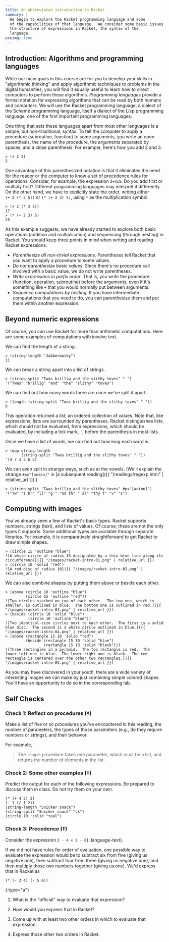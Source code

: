 ```yaml
---
title: An abbreviated introduction to Racket
summary: |
  We begin to explore the Racket programming language and some
  of the capabilities of that language.  We consider some basic issues of
  the structure of expressions in Racket, the syntax of the
  language.
preimg: true
---
```


## Introduction: Algorithms and programming languages

While our main goals in this course are for you to develop your skills
in "algorithmic thinking" and apply algorithmic techniques to problems
in the digital humanities, you will find it equally useful to learn how
to direct computers to perform these algorithms. _Programming languages_
provide a formal notation for expressing algorithms that can be read by
both humans and computers.  We will use the Racket programming language,
a dialect of the Scheme programming language, itself a dialect of the
Lisp programming language, one of the first important programming
languages.

One thing that sets these languages apart from most other languages is a
simple, but non-traditional, syntax.  To tell the computer to apply a
procedure (subroutine, function) to some arguments, you write an open
parenthesis, the name of the procedure, the arguments separated by
spaces, and a close parenthesis.  For example, here's how you add 2 and
3.

```racket
> (+ 2 3)
5
```

One advantage of this parenthesized notation is that it eliminates the
need for the reader or the computer to know a set of precedence rules
for operations.  Consider, for example, the expression `2+3x5`. Do you
add first or multiply first?  Different programming languages may
interpret it differently.  On the other hand, we have to explicitly
state the order, writing either `(+ 2 (* 3 5))` or
`(* (+ 2 3) 5)`, using `*` as the multiplication symbol.

```racket
> (+ 2 (* 3 5))
17
> (* (+ 2 3) 5)
25
```

As this example suggests, we have already started to explore both basic
operations (addition and multiplication) and sequencing (through
nesting) in Racket.  You should keep three points in mind when writing
and reading Racket expressions.

* _Parenthesize all non-trivial expressions_.  Parentheses tell Racket
  that you want to apply a procedure to some values.
* _Do not parenthesize basic values_.  Since there's no procedure call
  involved with a basic value, we do not write parentheses.
* _Write expressions in prefix order_.  That is, you write the procedure
  (function, operation, subroutine) before the arguments, even if it's
  something like `+` that you would normally put between arguments.
* _Sequence computations by nesting._  If you have intermediate
  computations that you need to do, you can parenthesize them and put
  them within another expression.

## Beyond numeric expressions

Of course, you can use Racket for more than arithmetic computations.
Here are some examples of computations with involve text.

We can find the length of a string.

```racket
> (string-length "Jabberwocky")
11
```

We can break a string apart into a list of strings.

```racket
> (string-split "Twas brillig and the slithy toves" " ")
'("Twas" "brillig" "and" "the" "slithy" "toves")
```

We can find out how many words there are once we've split it apart.

```racket
> (length (string-split "Twas brillig and the slithy toves" " "))
6
```

This operation returned a _list_, an ordered collection of values.
Note that, like expressions, lists are surrounded by parentheses.
Racket distinguishes lists, which should not be evaluated, from
expressions, which should be evaluated, by including a tick mark,
`'`, before the parenthesis in most lists.

Once we have a list of words, we can find out how long each word is.

```racket
> (map string-length
       (string-split "Twas brillig and the slithy toves" " "))
'(4 7 3 3 6 5)
```

We can even split in strange ways, such as at the vowels.  (We'll
explain the strange `#px"[aeiou]"` in [a subsequent
reading]({{ "/readings/regexp.html" | relative_url }}).)

```racket
> (string-split "Twas brillig and the slithy toves" #px"[aeiou]")
'("Tw" "s br" "ll" "g " "nd th" " sl" "thy t" "v" "s")
```

## Computing with images

You've already seen a few of Racket's basic types. Racket supports
numbers, strings (text), and lists of values.  Of course, these are
not the only types it supports.  Some additional types are available
through separate libraries.  For example, it is comparatively
straightforward to get Racket to draw simple shapes.

```racket
> (circle 15 'outline "blue")
![A white circle of radius 15 designated by a thin blue line along its circumference]({{ "/images/racket-intro-01.png" | relative_url }})
> (circle 10 'solid "red")
![A red disc of radius 10]({{ "/images/racket-intro-02.png" | relative_url }})
```

We can also combine shapes by putting them above or beside each other.

```racket
> (above (circle 10 'outline "blue")
         (circle 15 'outline "red"))
![Two circles stacked on top of each other.  The top one, which is smaller, is outlined in blue.  The bottom one is outlined in red.]({{ "/images/racket-intro-03.png" | relative_url }})
> (beside (circle 10 'solid "blue")
          (circle 10 'outline "blue"))
![Two identical-size circles next to each other.  The first is a solid blue disc.  The second is a white circle outlined in blue.]({{ "/images/racket-intro-04.png" | relative_url }})
> (above (rectangle 15 10 'solid "red")
         (beside (rectangle 15 10 'solid "blue")
                 (rectangle 15 10 'solid "black")))
![Three rectangles in a pyramid.  The top rectangle is red.  The lower-left one is blue.  The lower-right one is black.  The red rectangle is centered over the other two rectangles.]({{ "/images/racket-intro-05.png" | relative_url }})
```

As you may have discovered in your youth, there are a wide variety of
interesting images we can make by just combining simple colored shapes.
You'll have an opportunity to do so in the corresponding lab.

## Self Checks

### Check 1: Reflect on procedures (‡)

Make a list of five or so procedures you've encountered in this reading, the number of parameters, the types of those parameters (e.g., do they require numbers or strings), and their behavior.

For example, 

> The `length` procedure takes one parameter, which must be a list, and returns the number of elements in the list.

### Check 2: Some other examples (‡)

Predict the output for each of the following expressions.
Be prepared to discuss them in class.
Do not try them on your own.

```racket
(* (+ 4 2) 2)
(- 1 (/ 1 2))
(string-length "Snicker snack")
(string-split "Snicker snack" "ck")
(circle 10 'solid "teal")
```

### Check 3: Precedence (‡)

Consider the expression `3 - 4 × 5 - 6`{:.language-text}.

If we did not have rules for order of evaluation, one possible way to
evaluate the expression would be to subtract six from five (giving us
negative one), then subtract four from three (giving us negative
one), and then multiply those two numbers together (giving us one).
We'd express that in Racket as 

```racket
(* (- 3 4) (- 5 6))
```

{:type="a"}
1. What is the "official" way to evaluate that expression?

2. How would you express that in Racket?

3. Come up with at least two other orders in which to evaluate that
expression.

4. Express those other two orders in Racket.
